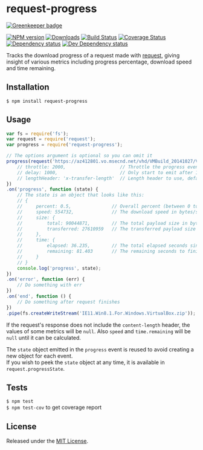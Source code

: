 # request-progress

[![Greenkeeper badge](https://badges.greenkeeper.io/IndigoUnited/node-request-progress.svg)](https://greenkeeper.io/)

[![NPM version][npm-image]][npm-url] [![Downloads][downloads-image]][npm-url] [![Build Status][travis-image]][travis-url] [![Coverage Status][coveralls-image]][coveralls-url] [![Dependency status][david-dm-image]][david-dm-url] [![Dev Dependency status][david-dm-dev-image]][david-dm-dev-url]

[npm-url]:https://npmjs.org/package/request-progress
[downloads-image]:http://img.shields.io/npm/dm/request-progress.svg
[npm-image]:http://img.shields.io/npm/v/request-progress.svg
[travis-url]:https://travis-ci.org/IndigoUnited/node-request-progress
[travis-image]:http://img.shields.io/travis/IndigoUnited/node-request-progress/master.svg
[coveralls-url]:https://coveralls.io/r/IndigoUnited/node-request-progress
[coveralls-image]:https://img.shields.io/coveralls/IndigoUnited/node-request-progress/master.svg
[david-dm-url]:https://david-dm.org/IndigoUnited/node-request-progress
[david-dm-image]:https://img.shields.io/david/IndigoUnited/node-request-progress.svg
[david-dm-dev-url]:https://david-dm.org/IndigoUnited/node-request-progress?type=dev
[david-dm-dev-image]:https://img.shields.io/david/dev/IndigoUnited/node-request-progress.svg

Tracks the download progress of a request made with [request](https://github.com/mikeal/request), giving insight of various metrics including progress percentage, download speed and time remaining.


## Installation

`$ npm install request-progress`


## Usage

```js
var fs = require('fs');
var request = require('request');
var progress = require('request-progress');

// The options argument is optional so you can omit it
progress(request('https://az412801.vo.msecnd.net/vhd/VMBuild_20141027/VirtualBox/IE11/Windows/IE11.Win8.1.For.Windows.VirtualBox.zip'), {
    // throttle: 2000,                    // Throttle the progress event to 2000ms, defaults to 1000ms
    // delay: 1000,                       // Only start to emit after 1000ms delay, defaults to 0ms
    // lengthHeader: 'x-transfer-length'  // Length header to use, defaults to content-length
})
.on('progress', function (state) {
    // The state is an object that looks like this:
    // {
    //     percent: 0.5,               // Overall percent (between 0 to 1)
    //     speed: 554732,              // The download speed in bytes/sec
    //     size: {
    //         total: 90044871,        // The total payload size in bytes
    //         transferred: 27610959   // The transferred payload size in bytes
    //     },
    //     time: {
    //         elapsed: 36.235,        // The total elapsed seconds since the start (3 decimals)
    //         remaining: 81.403       // The remaining seconds to finish (3 decimals)
    //     }
    // }
    console.log('progress', state);
})
.on('error', function (err) {
    // Do something with err
})
.on('end', function () {
    // Do something after request finishes
})
.pipe(fs.createWriteStream('IE11.Win8.1.For.Windows.VirtualBox.zip'));
```

If the request's response does not include the `content-length` header, the values of some metrics will be `null`.
Also `speed` and `time.remaining` will be `null` until it can be calculated.

The `state` object emitted in the `progress` event is reused to avoid creating a new object for each event.   
If you wish to peek the `state` object at any time, it is available in `request.progressState`.


## Tests

`$ npm test`   
`$ npm test-cov` to get coverage report


## License

Released under the [MIT License](http://www.opensource.org/licenses/mit-license.php).
